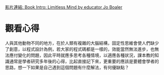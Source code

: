 [影片連結: Book Intro: Limitless Mind by educator Jo Boaler](https://www.youtube.com/watch?v=DgbSc6Ys710)

# 觀看心得
人與其他動物不同的地方，在於人類有複雜的大腦結構，固定性思維會使人們缺少了創意，以程式設計為例，若大家的程式碼都是一樣的，效能當然無法進步，也無法應付變化的問題，因此平時就應多思考各種情境，以適應各種狀況，課本教的知識通常是學者研究多年後的心得，比起直接記下來，更重要的應該是要體會學者的思路，想一下如果是自己遇到這個問題有什麼解法，有何優缺點？
